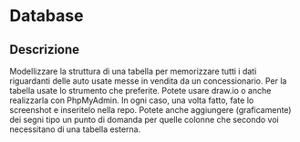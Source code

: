 Database
===
## Descrizione
Modellizzare la struttura di una tabella per memorizzare tutti i dati riguardanti delle auto usate messe in vendita da un concessionario.
Per la tabella usate lo strumento che preferite.
Potete usare draw.io o anche realizzarla con PhpMyAdmin.
In ogni caso, una volta fatto, fate lo screenshot e inseritelo nella repo.
Potete anche aggiungere (graficamente) dei segni tipo un punto di domanda per quelle colonne che secondo voi necessitano di una tabella esterna.